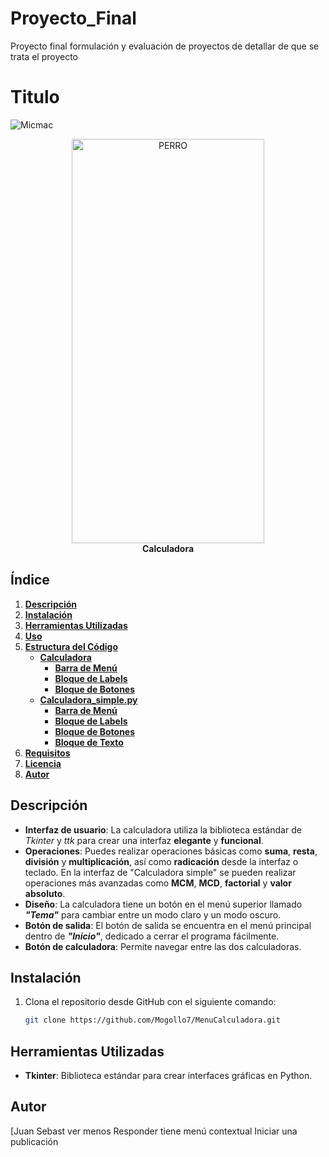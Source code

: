 # Proyecto_Final
Proyecto final formulación y evaluación de proyectos de detallar de que se trata el proyecto

# **Titulo**
![Micmac](https://img.shields.io/badge/MICMAC-01-blue)

<figure style="text-align: center;">
  <img src="https://github.com/Ces062002/Proyecto_Final/commits?author=Ces062002" alt="PERRO" width="308" height="647" />
  <figcaption><strong>Calculadora</strong></figcaption>
</figure>

## **Índice**
1. [**Descripción**](#descripción)
2. [**Instalación**](#instalación)
3. [**Herramientas Utilizadas**](#herramientas-utilizadas)
4. [**Uso**](#uso)
5. [**Estructura del Código**](#estructura-del-código)
    - [**Calculadora**](#calculadora)
        - [**Barra de Menú**](#barra-de-menú)
        - [**Bloque de Labels**](#bloque-de-labels)
        - [**Bloque de Botones**](#bloque-de-botones)
    - [**Calculadora_simple.py**](#calculadora_simplepy)
        - [**Barra de Menú**](#barra-de-menú)
        - [**Bloque de Labels**](#bloque-de-labels)
        - [**Bloque de Botones**](#bloque-de-botones)
        - [**Bloque de Texto**](#bloque-de-texto)
6. [**Requisitos**](#requisitos)
7. [**Licencia**](#licencia)
8. [**Autor**](#autor)

## **Descripción**
- **Interfaz de usuario**: La calculadora utiliza la biblioteca estándar de _Tkinter_ y _ttk_ para crear una interfaz **elegante** y **funcional**.
- **Operaciones**: Puedes realizar operaciones básicas como **suma**, **resta**, **división** y **multiplicación**, así como **radicación** desde la interfaz o teclado. En la interfaz de "Calculadora simple" se pueden realizar operaciones más avanzadas como **MCM**, **MCD**, **factorial** y **valor absoluto**.
- **Diseño**: La calculadora tiene un botón en el menú superior llamado _**"Tema"**_ para cambiar entre un modo claro y un modo oscuro.
- **Botón de salida**: El botón de salida se encuentra en el menú principal dentro de _**"Inicio"**_, dedicado a cerrar el programa fácilmente.
- **Botón de calculadora**: Permite navegar entre las dos calculadoras.

## **Instalación**
1. Clona el repositorio desde GitHub con el siguiente comando:
   ```bash
   git clone https://github.com/Mogollo7/MenuCalculadora.git

## **Herramientas Utilizadas**
- **Tkinter**: Biblioteca estándar para crear interfaces gráficas en Python.

## **Autor**
[Juan Sebast
ver menos
Responder
tiene menú contextual
Iniciar una publicación
